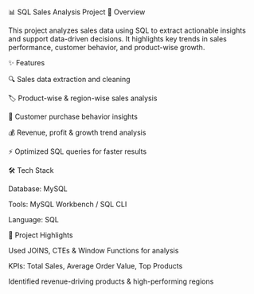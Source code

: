 📊 SQL Sales Analysis Project
📝 Overview

This project analyzes sales data using SQL to extract actionable insights and support data-driven decisions. It highlights key trends in sales performance, customer behavior, and product-wise growth.

✨ Features

🔍 Sales data extraction and cleaning

🏷️ Product-wise & region-wise sales analysis

👥 Customer purchase behavior insights

💰 Revenue, profit & growth trend analysis

⚡ Optimized SQL queries for faster results

🛠 Tech Stack

Database: MySQL

Tools: MySQL Workbench / SQL CLI

Language: SQL

🚀 Project Highlights

Used JOINS, CTEs & Window Functions for analysis

KPIs: Total Sales, Average Order Value, Top Products

Identified revenue-driving products & high-performing regions
